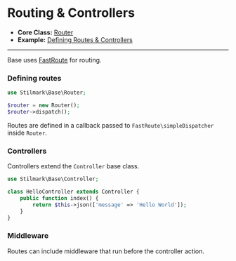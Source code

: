 # Routing & Controllers

- **Core Class:** [Router](../core/router.md)
- **Example:** [Defining Routes & Controllers](../examples/routes-controllers.md)

---

Base uses [FastRoute](https://github.com/nikic/FastRoute) for routing.

### Defining routes

```php
use Stilmark\Base\Router;

$router = new Router();
$router->dispatch();
```

Routes are defined in a callback passed to `FastRoute\simpleDispatcher` inside `Router`.

### Controllers

Controllers extend the `Controller` base class.

```php
use Stilmark\Base\Controller;

class HelloController extends Controller {
    public function index() {
        return $this->json(['message' => 'Hello World']);
    }
}
```

### Middleware

Routes can include middleware that run before the controller action.
